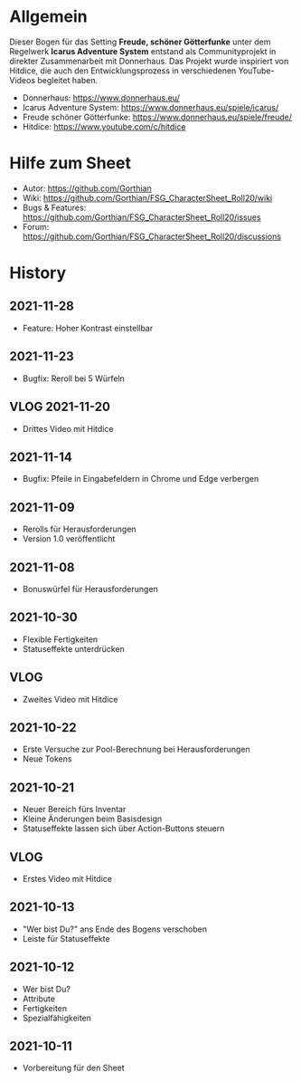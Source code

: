 # Allgemein

Dieser Bogen für das Setting **Freude, schöner Götterfunke** unter dem Regelwerk **Icarus Adventure System** entstand als Communityprojekt in direkter Zusammenarbeit mit Donnerhaus.
Das Projekt wurde inspiriert von Hitdice, die auch den Entwicklungsprozess in verschiedenen YouTube-Videos begleitet haben.

- Donnerhaus: https://www.donnerhaus.eu/
- Icarus Adventure System: https://www.donnerhaus.eu/spiele/icarus/
- Freude schöner Götterfunke: https://www.donnerhaus.eu/spiele/freude/
- Hitdice: https://www.youtube.com/c/hitdice


# Hilfe zum Sheet

- Autor: https://github.com/Gorthian
- Wiki: https://github.com/Gorthian/FSG_CharacterSheet_Roll20/wiki
- Bugs & Features: https://github.com/Gorthian/FSG_CharacterSheet_Roll20/issues
- Forum: https://github.com/Gorthian/FSG_CharacterSheet_Roll20/discussions

# History

## 2021-11-28
- Feature: Hoher Kontrast einstellbar

## 2021-11-23
- Bugfix: Reroll bei 5 Würfeln

## VLOG 2021-11-20
- Drittes Video mit Hitdice

## 2021-11-14
- Bugfix: Pfeile in Eingabefeldern in Chrome und Edge verbergen

## 2021-11-09
- Rerolls für Herausforderungen
- Version 1.0 veröffentlicht

## 2021-11-08
- Bonuswürfel für Herausforderungen

## 2021-10-30
- Flexible Fertigkeiten
- Statuseffekte unterdrücken

## VLOG
- Zweites Video mit Hitdice

## 2021-10-22
- Erste Versuche zur Pool-Berechnung bei Herausforderungen
- Neue Tokens

## 2021-10-21
- Neuer Bereich fürs Inventar
- Kleine Änderungen beim Basisdesign
- Statuseffekte lassen sich über Action-Buttons steuern

## VLOG
- Erstes Video mit Hitdice

## 2021-10-13
- "Wer bist Du?" ans Ende des Bogens verschoben
- Leiste für Statuseffekte

## 2021-10-12
- Wer bist Du?
- Attribute
- Fertigkeiten
- Spezialfähigkeiten

## 2021-10-11
- Vorbereitung für den Sheet
